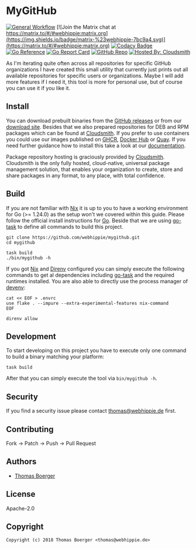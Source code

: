 # MyGitHub

[![General Workflow](https://github.com/webhippie/mygithub/actions/workflows/general.yml/badge.svg)](https://github.com/webhippie/mygithub/actions/workflows/general.yml) [![Join the Matrix chat at https://matrix.to/#/#webhippie:matrix.org](https://img.shields.io/badge/matrix-%23webhippie-7bc9a4.svg)](https://matrix.to/#/#webhippie:matrix.org) [![Codacy Badge](https://app.codacy.com/project/badge/Grade/834ea4bc5aa24dfebebb203fd26f45f8)](https://app.codacy.com/gh/webhippie/mygithub/dashboard?utm_source=gh&utm_medium=referral&utm_content=&utm_campaign=Badge_grade) [![Go Reference](https://pkg.go.dev/badge/github.com/webhippie/mygithub.svg)](https://pkg.go.dev/github.com/webhippie/mygithub) [![Go Report Card](https://goreportcard.com/badge/github.com/webhippie/mygithub)](https://goreportcard.com/report/github.com/webhippie/mygithub) [![GitHub Repo](https://img.shields.io/badge/github-repo-yellowgreen)](https://github.com/webhippie/mygithub) [![Hosted By: Cloudsmith](https://img.shields.io/badge/OSS%20hosting%20by-cloudsmith-blue?logo=cloudsmith&style=flat-square)](https://cloudsmith.com)

As I'm iterating quite often across all repositories for specific GitHub
organizations I have created this small utility that currently just prints out
all available repositories for specific users or organizations. Maybe I will add
more features if I need it, this tool is more for personal use, but of course
you can use it if you like it.

## Install

You can download prebuilt binaries from the [GitHub releases][releases] or from
our [download site][downloads]. Besides that we also prepared repositories for
DEB and RPM packages which can be found at [Cloudsmith][pkgrepo]. If you prefer
to use containers you could use our images published on [GHCR][ghcr],
[Docker Hub][dockerhub] or [Quay][quay]. If you need further guidance how to
install this take a look at our [documentation][docs].

Package repository hosting is graciously provided by [Cloudsmith][cloudsmith].
Cloudsmith is the only fully hosted, cloud-native, universal package management
solution, that enables your organization to create, store and share packages in
any format, to any place, with total confidence.

## Build

If you are not familiar with [Nix][nix] it is up to you to have a working
environment for Go (>= 1.24.0) as the setup won't we covered within this guide.
Please follow the official install instructions for [Go][golang]. Beside that we
are using [go-task][gotask] to define all commands to build this project.

```console
git clone https://github.com/webhippie/mygithub.git
cd mygithub

task build
./bin/mygithub -h
```

If you got [Nix][nix] and [Direnv][direnv] configured you can simply execute
the following commands to get al dependencies including [go-task][gotask] and
the required runtimes installed. You are also able to directly use the process
manager of [devenv][devenv]:

```console
cat << EOF > .envrc
use flake . --impure --extra-experimental-features nix-command
EOF

direnv allow
```

## Development

To start developing on this project you have to execute only one command to
build a binary matching your platform:

```console
task build
```

After that you can simply execute the tool via `bin/mygithub -h`.

## Security

If you find a security issue please contact
[thomas@webhippie.de](mailto:thomas@webhippie.de) first.

## Contributing

Fork -> Patch -> Push -> Pull Request

## Authors

-   [Thomas Boerger](https://github.com/tboerger)

## License

Apache-2.0

## Copyright

```console
Copyright (c) 2018 Thomas Boerger <thomas@webhippie.de>
```

[releases]: https://github.com/webhippie/mygithub/releases
[downloads]: https://dl.webhippie.de/#mygithub/
[ghcr]: https://github.com/webhippie/mygithub/pkgs/container/mygithub
[dockerhub]: https://hub.docker.com/r/webhippie/mygithub/tags/
[quay]: https://quay.io/repository/webhippie/mygithub?tab=tags
[docs]: https://webhippie.github.io/mygithub/#getting-started
[nix]: https://nixos.org/
[golang]: http://golang.org/doc/install.html
[gotask]: https://taskfile.dev/installation/
[direnv]: https://direnv.net/
[devenv]: https://devenv.sh/
[pkgrepo]: https://cloudsmith.io/~webhippie/repos/general/groups/
[cloudsmith]: https://cloudsmith.com/
